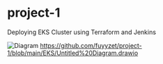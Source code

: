 # project-1

Deploying EKS Cluster using Terraform and Jenkins

![Diagram](http://jgraph.github.io/drawio-github/diagram.png)
https://github.com/fuyyzet/project-1/blob/main/EKS/Untitled%20Diagram.drawio


